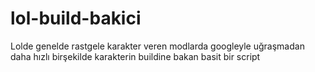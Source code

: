 # lol-build-bakici
Lolde genelde rastgele karakter veren modlarda googleyle uğraşmadan daha hızlı birşekilde karakterin buildine bakan basit bir script
